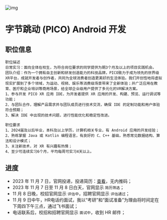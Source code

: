 ![img](https://mysite-bucket.oss-cn-wulanchabu.aliyuncs.com/tech_blog_img/PICO%E9%9D%A2%E8%AF%95%E6%A8%A1%E7%89%88%E4%B8%93%E7%94%A8%E5%9B%BE%2811-09-13-38-53%29.png?x-oss-process=style/small_size_rule)

# 字节跳动 (PICO) Android 开发

## 职位信息

```
职位描述
日常实习：面向全体在校生，为符合岗位要求的同学提供为期3个月及以上的项目实践机会。
团队介绍：作为一个拥有自主创新和研发创造能力的科技品牌，PICO致力于成为领先的世界级XR平台，成就开发者与创作者，共同为全球消费者创造更美好的生活体验。我们开创性地将虚拟现实扩展到了多个领域，为运动、视频、娱乐等消费级场景带来了全新体验；并广泛应用在教育、医疗和企业培训等商用场景，给全球企业级用户提供了多元化的VR解决方案。
1、参与开发 PICO XR 应用 IDE，为开发者提供 XR 应用的开发、构建、预览、运行调试等功能；
2、与团队合作，理解产品需求并与团队成员进行技术交流，确保 IDE 的定制功能和用户体验符合预期；
3、解决 IDE 中出现的技术问题，进行性能优化和稳定性改进。

职位要求
1、2024届及以后毕业，本科及以上学历，计算机相关专业，有 Android 应用的开发经验；
2、熟练掌握 Java 或 Kotlin 编程语言，有良好的 C、C++ 基础，熟悉常见数据结构、算法和设计模式；
3、关注新技术，对 XR 有兴趣有热情；
4、至少可连续实习6个月，平均每周可实习4天以上。
```

## 进度

- 2023 年 11 月 7 日，官网投递，投递简历：[查看](https://mysite-bucket.oss-cn-wulanchabu.aliyuncs.com/profile/%E5%AE%9E%E4%B9%A0%E7%AE%80%E5%8E%86-%E5%BC%A0%E6%99%AF%E8%B5%AB-%E4%B8%AD%E5%9B%BD%E7%9F%B3%E6%B2%B9%E5%A4%A7%E5%AD%A6%EF%BC%88%E5%8D%8E%E4%B8%9C%EF%BC%89-%E5%AD%97%E8%8A%82%E8%B7%B3%E5%8A%A8PICO.pdf)，无内推码；
- 2023 年 11 月 7 日至 11 月 8 日白天，官网显示 `简历筛选`；
- 11 月 8 日晚，校招官网显示 `评估中`，招聘官网显示 `评估通过`；
- 11 月 9 日中午，HR电话约面试，我以“考研”和“面试准备”为理由将时间定在下周四下午三点，通过飞书面试；
- 电话联系后，校招和招聘官网显示 `面试中`，收到 HR 邮件；

